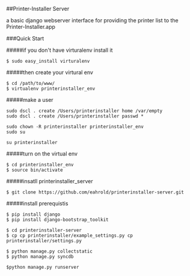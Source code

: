 ##Printer-Installer Server

a basic django webserver interface for providing the printer list to the Printer-Installer.app


###Quick Start

#####if you don't have virturalenv install it

	$ sudo easy_install virturalenv
	
#####then create your virtural env
	
	$ cd /path/to/www/
	$ virtualenv printerinstaller_env

#####make a user

	sudo dscl . create /Users/printerinstaller home /var/empty
	sudo dscl . create /Users/printerinstaller passwd *
	
	sudo chown -R printerinstaller printerinstaller_env
	sudo su
	
	su printerinstaller
	  
#####turn on the virtual env
	
	$ cd printerinstaller_env
    $ source bin/activate
	
#####insatll printerinstaller_server
	
	$ git clone https://github.com/eahrold/printerinstaller-server.git
	
#####install prerequistis

	$ pip install django
	$ pip install django-bootstrap_toolkit
	
	$ cd printerinstaller-server
	$ cp cp printerinstaller/example_settings.py cp printerinstaller/settings.py
	
	$ python manage.py collectstatic
	$ python manage.py syncdb
	
	$python manage.py runserver
	
